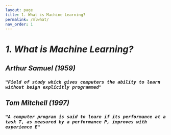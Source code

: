 ```yaml
---
layout: page
title: 1. What is Machine Learning?
permalink: /mlwhat/
nav_order: 1
---
```


# ***1. What is Machine Learning?***

## ***Arthur Samuel (1959)***
### ***`"Field of study which gives computers the ability to learn without beign explicitly programmed"`***

## ***Tom Mitchell (1997)***
### ***`"A computer program is said to learn if its performance at a task T, as measured by a performance P, improves with experience E"`***